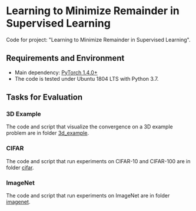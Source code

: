 # Learning to Minimize Remainder in Supervised Learning
Code for project: "Learning to Minimize Remainder in Supervised Learning". 

## Requirements and Environment

* Main dependency: [PyTorch 1.4.0+](https://pytorch.org/)
* The code is tested under Ubuntu 1804 LTS with Python 3.7.

## Tasks for Evaluation

### 3D Example
The code and script that visualize the convergence on a 3D example problem are in folder [3d_example](./3d_example).

### CIFAR
The code and script that run experiments on CIFAR-10 and CIFAR-100 are in folder [cifar](./cifar).

### ImageNet
The code and script that run experiments on ImageNet are in folder [imagenet](./imagenet).
